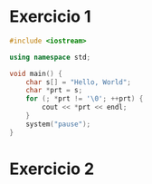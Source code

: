 # Exercicio 1

```cpp
#include <iostream>

using namespace std;

void main() {
    char s[] = "Hello, World";
    char *prt = s;
    for (; *prt != '\0'; ++prt) {
        cout << *prt << endl;
    }
    system("pause");
}
```

# Exercicio 2